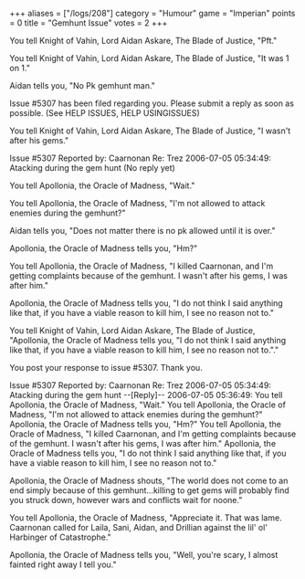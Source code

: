 +++
aliases = ["/logs/208"]
category = "Humour"
game = "Imperian"
points = 0
title = "Gemhunt Issue"
votes = 2
+++

You tell Knight of Vahin, Lord Aidan Askare, The Blade of Justice, "Pft."

You tell Knight of Vahin, Lord Aidan Askare, The Blade of Justice, "It was 1 
on 1."

Aidan tells you, "No Pk gemhunt man."

Issue #5307 has been filed regarding you. Please submit a reply as soon as 
possible. (See HELP ISSUES, HELP USINGISSUES)

You tell Knight of Vahin, Lord Aidan Askare, The Blade of Justice, "I wasn't 
after his gems."

Issue #5307   Reported by: Caarnonan    Re: Trez
2006-07-05 05:34:49:
Atacking during the gem hunt
(No reply yet)

You tell Apollonia, the Oracle of Madness, "Wait."

You tell Apollonia, the Oracle of Madness, "I'm not allowed to attack enemies
during the gemhunt?"

Aidan tells you, "Does not matter there is no pk allowed until it is over."

Apollonia, the Oracle of Madness tells you, "Hm?"

You tell Apollonia, the Oracle of Madness, "I killed Caarnonan, and I'm getting
complaints because of the gemhunt. I wasn't after his gems, I was after him."

Apollonia, the Oracle of Madness tells you, "I do not think I said anything like 
that, if you have a viable reason to kill him, I see no reason not to."

You tell Knight of Vahin, Lord Aidan Askare, The Blade of Justice, "Apollonia, 
the Oracle of Madness tells you, "I do not think I said anything like that, if 
you have a viable reason to kill him, I see no reason not to."."

You post your response to issue #5307. Thank you.

Issue #5307   Reported by: Caarnonan    Re: Trez
2006-07-05 05:34:49:
Atacking during the gem hunt
--[Reply]--
2006-07-05 05:36:49:
You tell Apollonia, the Oracle of Madness, "Wait." You tell Apollonia, the Oracle 
of Madness, "I'm not allowed to attack enemies during the gemhunt?" Apollonia, 
the Oracle of Madness tells you, "Hm?" You tell Apollonia, the Oracle of Madness, 
"I killed Caarnonan, and I'm getting complaints because of the gemhunt. I wasn't 
after his gems, I was after him." Apollonia, the Oracle of Madness tells you, "I 
do not think I said anything like that, if you have a viable reason to kill him, 
I see no reason not to."

Apollonia, the Oracle of Madness shouts, "The world does not come to an end simply 
because of this gemhunt...killing to get gems will probably find you struck down, 
however wars and conflicts wait for noone."

You tell Apollonia, the Oracle of Madness, "Appreciate it. That was lame. Caarnonan 
called for Laila, Sani, Aidan, and Drillian against the lil' ol' Harbinger of 
Catastrophe."

Apollonia, the Oracle of Madness tells you, "Well, you're scary, I almost fainted 
right away I tell you."